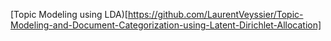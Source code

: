 [Topic Modeling using LDA)[https://github.com/LaurentVeyssier/Topic-Modeling-and-Document-Categorization-using-Latent-Dirichlet-Allocation]
